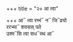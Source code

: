 +++
title = "२० आ त्वा"

+++
आ᳓ त्वा रम्भं᳓ न᳓ जि᳓व्रयो  
ररभ्मा᳓ शवसस् पते  
उश्म᳓सि त्वा सध᳓स्थ आ᳓